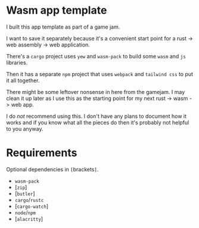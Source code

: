 # Wasm app template

I built this app template as part of a game jam.

I want to save it separately because it's a convenient start point for a rust -> web assembly -> web application.

There's a `cargo` project uses `yew` and `wasm-pack` to build some `wasm` and `js` libraries.

Then it has a separate `npm` project that uses `webpack` and `tailwind css` to put it all together.

There might be some leftover nonsense in here from the gamejam. I may clean it up later as I use this as the starting point for my next rust -> wasm -> web app.

I do _not_ recommend using this. I don't have any plans to document how it works and if you know what all the pieces do then it's probably not helpful to you anyway.

# Requirements

Optional dependencies in `[`brackets`]`.

- `wasm-pack`
- [`zip`]
- [`butler`]
- `cargo`/`rustc`
- [`cargo-watch`]
- `node`/`npm`
- [`alacritty`]

